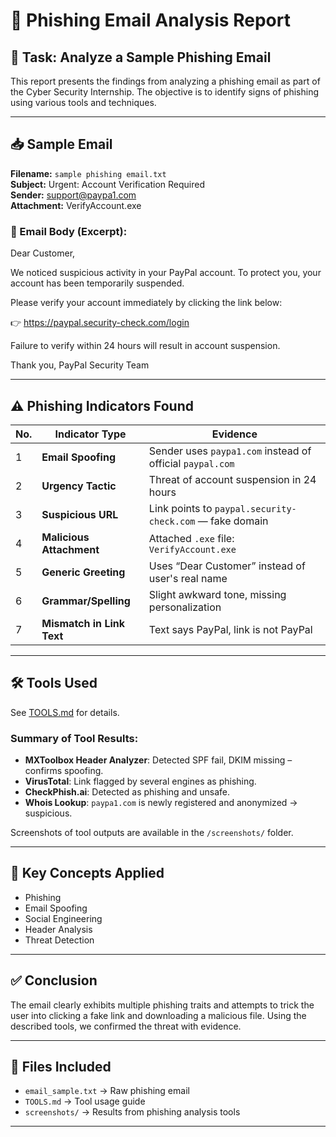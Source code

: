 # 🧠 Phishing Email Analysis Report

## 📌 Task: Analyze a Sample Phishing Email

This report presents the findings from analyzing a phishing email as part of the Cyber Security Internship. The objective is to identify signs of phishing using various tools and techniques.

---

## 📥 Sample Email

**Filename:** `sample phishing email.txt`  
**Subject:** Urgent: Account Verification Required  
**Sender:** support@paypa1.com  
**Attachment:** VerifyAccount.exe

### 📄 Email Body (Excerpt):
Dear Customer,

We noticed suspicious activity in your PayPal account. To protect you, your account has been temporarily suspended.

Please verify your account immediately by clicking the link below:

👉 https://paypal.security-check.com/login

Failure to verify within 24 hours will result in account suspension.

Thank you,
PayPal Security Team

---

## ⚠️ Phishing Indicators Found

| No. | Indicator Type           | Evidence |
|-----|---------------------------|----------|
| 1   | **Email Spoofing**        | Sender uses `paypa1.com` instead of official `paypal.com` |
| 2   | **Urgency Tactic**        | Threat of account suspension in 24 hours |
| 3   | **Suspicious URL**        | Link points to `paypal.security-check.com` — fake domain |
| 4   | **Malicious Attachment**  | Attached `.exe` file: `VerifyAccount.exe` |
| 5   | **Generic Greeting**      | Uses “Dear Customer” instead of user's real name |
| 6   | **Grammar/Spelling**      | Slight awkward tone, missing personalization |
| 7   | **Mismatch in Link Text** | Text says PayPal, link is not PayPal |

---

## 🛠 Tools Used

See [TOOLS.md](./TOOLS.md) for details.

### Summary of Tool Results:

- **MXToolbox Header Analyzer**: Detected SPF fail, DKIM missing – confirms spoofing.
- **VirusTotal**: Link flagged by several engines as phishing.
- **CheckPhish.ai**: Detected as phishing and unsafe.
- **Whois Lookup**: `paypa1.com` is newly registered and anonymized → suspicious.

Screenshots of tool outputs are available in the `/screenshots/` folder.

---

## 🧠 Key Concepts Applied

- Phishing
- Email Spoofing
- Social Engineering
- Header Analysis
- Threat Detection

---

## ✅ Conclusion

The email clearly exhibits multiple phishing traits and attempts to trick the user into clicking a fake link and downloading a malicious file. Using the described tools, we confirmed the threat with evidence.

---

## 📂 Files Included

- `email_sample.txt` → Raw phishing email
- `TOOLS.md` → Tool usage guide
- `screenshots/` → Results from phishing analysis tools

---


